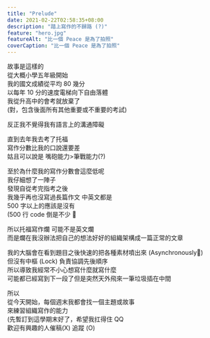 ```yaml
---
title: "Prelude"
date: 2021-02-22T02:58:35+08:00
description: "踏上寫作的不歸路 (?)"
feature: "hero.jpg"
featureAlt: "比一個 Peace 是為了拍照"
coverCaption: "比一個 Peace 是為了拍照"
---
```


故事是這樣的<br>
從大概小學五年級開始<br>
我的國文成績從平均 80 幾分<br>
以每年 10 分的速度電梯向下自由落體<br>
我從升高中的會考就放棄了<br>
(對，包含後面所有其他重要或不重要的考試)

反正我不覺得我有語言上的溝通障礙

直到去年我去考了托福<br>
寫作分數比我的口說還要差<br>
姑且可以說是 嘴砲能力>筆戰能力(?)

至於為什麼我的寫作分數會這麼低呢<br>
我仔細想了一陣子<br>
發現自從考完指考之後<br>
我幾乎再也沒寫過長篇作文 中英文都是<br>
500 字以上的應該是沒有<br>
(500 行 code 倒是不少 🤔

所以托福寫作爛 可能不是英文爛<br>
而是爛在我沒辦法把自己的想法好好的組織架構成一篇正常的文章

我的大腦會在看到題目之後快速的把各種素材噴出來 (Asynchronously🤭)<br>
但沒有中樞 (Lock) 負責協調先後順序<br>
所以導致我經常不小心想寫什麼就寫什麼<br>
可能都已經寫到下一段了但是突然天外飛來一筆垃圾插在中間

所以<br>
從今天開始，每個週末我都會找一個主題或故事<br>
來練習組織寫作的能力<br>
(先暫訂到這學期末好了，希望我扛得住 QQ<br>
歡迎有興趣的人催稿(X) 追蹤 (O)
